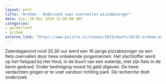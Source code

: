 ```yaml
---
layout: post
title: "Arnhem - Onderzoek naar overvallen pizzabezorger"
date: Sun, 10 Mar 2019 12:05:00 GMT
categories: 
- gelderland 
- arnhem 
externe_link: "https://www.politie.nl/nieuws/2019/maart/10/02-arnhem-onderzoek-naar-overvallen-pizzabezorger.html"
---
```


Zaterdagavond rond 20.30 uur werd een 16-jarige pizzabezorger op een fiets overvallen door twee onbekende jongemannen. Het slachtoffer werd op het fietspad bij Het Hout, in de buurt van een watertje, met zijn fiets in de berm geduwd. Onder bedreiging moest hij geld afgeven. De twee verdachten gingen er te voet vandoor richting park. De recherche doet onderzoek.
